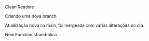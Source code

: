 Clean Readme

Criando uma nova branch

Atualização nova na main, foi mergeada com varias alterações do dia.

New Function strambolica